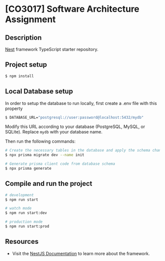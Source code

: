 # [CO3017] Software Architecture Assignment

## Description

[Nest](https://github.com/nestjs/nest) framework TypeScript starter repository.

## Project setup

```bash
$ npm install
```

## Local Database setup
In order to setup the database to run locally, first create a .env file with this property
```bash
$ DATABASE_URL="postgresql://user:password@localhost:5432/mydb"
```
Modify this URL according to your database (PostgreSQL, MySQL, or SQLite). Replace `mydb` with your database name.

Then run the following commands:
```bash
# Create the necessary tables in the database and apply the schema changes.
$ npx prisma migrate dev --name init

# Generate prisma client code from database schema
$ npx prisma generate
```

## Compile and run the project

```bash
# development
$ npm run start

# watch mode
$ npm run start:dev

# production mode
$ npm run start:prod
```

## Resources

- Visit the [NestJS Documentation](https://docs.nestjs.com) to learn more about the framework.

